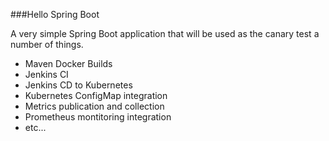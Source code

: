 ###Hello Spring Boot

A very simple Spring Boot application that will be used as the canary test a number of things.
* Maven Docker Builds
* Jenkins CI
* Jenkins CD to Kubernetes
* Kubernetes ConfigMap integration
* Metrics publication and collection
* Prometheus montitoring integration
* etc...
